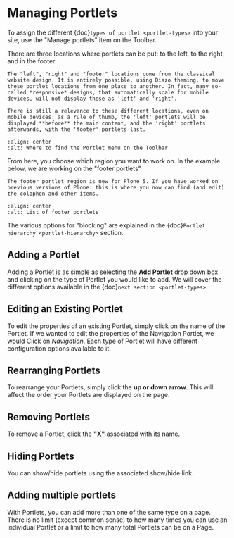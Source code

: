 # Managing Portlets

To assign the different {doc}`types of portlet <portlet-types>` into your site, use the "Manage portlets" item on the Toolbar.

There are three locations where portlets can be put: to the left, to the right, and in the footer.

```{note}
The "left", "right" and "footer" locations come from the classical website design. It is entirely possible, using Diazo theming, to move these portlet locations from one place to another. In fact, many so-called *responsive* designs, that automatically scale for mobile devices, will not display these as 'left' and 'right'.

There is still a relevance to these different locations, even on mobile devices: as a rule of thumb, the 'left' portlets will be displayed **before** the main content, and the 'right' portlets afterwards, with the 'footer' portlets last.
```

```{figure} /_static/working-with-content/robot/portlet-menu.png
:align: center
:alt: Where to find the Portlet menu on the Toolbar
```

From here, you choose which region you want to work on. In the example below, we are working on the "footer portlets"

```{note}
The footer portlet region is new for Plone 5. If you have worked on previous versions of Plone: this is where you now can find (and edit) the colophon and other items.
```

```{figure} /_static/working-with-content/robot/portlet-footer.png
:align: center
:alt: List of footer portlets
```

The various options for "blocking" are explained in the {doc}`Portlet hierarchy <portlet-hierarchy>` section.

## Adding a Portlet

Adding a Portlet is as simple as selecting the **Add Portlet** drop down box and clicking on the type of Portlet you would like to add.
We will cover the different options available in the {doc}`next section <portlet-types>`.

## Editing an Existing Portlet

To edit the properties of an existing Portlet, simply click on the name of the Portlet.
If we wanted to edit the properties of the Navigation Portlet, we would Click on *Navigation*.
Each type of Portlet will have different configuration options available to it.

## Rearranging Portlets

To rearrange your Portlets, simply click the **up or down arrow**.
This will affect the order your Portlets are displayed on the page.

## Removing Portlets

To remove a Portlet, click the **"X"** associated with its name.

## Hiding Portlets

You can show/hide portlets using the associated show/hide link.

## Adding multiple portlets

With Portlets, you can add more than one of the same type on a page.
There is no limit (except common sense) to how many times you can use an individual Portlet or a limit to how many total Portlets can be on a Page.
